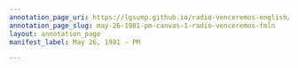 ```yaml
---
annotation_page_uri: https://lgsump.github.io/radio-venceremos-english/annotations/may-26-1981-pm-canvas-1-radio-venceremos-fmln.json
annotation_page_slug: may-26-1981-pm-canvas-1-radio-venceremos-fmln
layout: annotation_page
manifest_label: May 26, 1981 - PM

---
```

